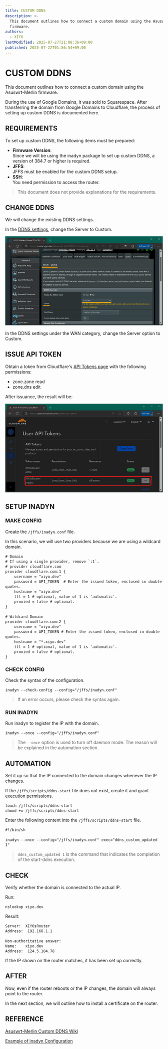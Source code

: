 ```yaml
---
title: CUSTOM DDNS
description: >-
  This document outlines how to connect a custom domain using the Asuswrt-Merlin
  firmware.
authors:
  - XIYO
lastModified: 2025-07-27T21:08:36+09:00
published: 2025-07-22T01:56:54+09:00
---
```

# CUSTOM DDNS

This document outlines how to connect a custom domain using the Asuswrt-Merlin firmware.

During the use of Google Domains, it was sold to Squarespace. After transferring the domain from Google Domains to Cloudflare, the process of setting up custom DDNS is documented here.

## REQUIREMENTS

To set up custom DDNS, the following items must be prepared:

- **Firmware Version**: \
  Since we will be using the inadyn package to set up custom DDNS, a version of 384.7 or higher is required.
- **JFFS**: \
  JFFS must be enabled for the custom DDNS setup.
- **SSH**: \
  You need permission to access the router.

> This document does not provide explanations for the requirements.

## CHANGE DDNS

We will change the existing DDNS settings.

In the [DDNS settings](https://router.xiyo.dev/Advanced_ASUSDDNS_Content.asp), change the Server to Custom.

![Change DDNS Options](./assets/custom-ddns-20240918105845255.png)

In the DDNS settings under the WAN category, change the Server option to Custom.

## ISSUE API TOKEN

Obtain a token from Cloudflare's [API Tokens page](https://dash.cloudflare.com/profile/api-tokens) with the following permissions:

- zone.zone read
- zone.dns edit

After issuance, the result will be:

![Token Issuance Result](./assets/custom-ddns-20240918105908541.png)

## SETUP INADYN

### MAKE CONFIG

Create the `/jffs/inadyn.conf` file.

In this scenario, we will use two providers because we are using a wildcard domain.

```shell
# Domain
# If using a single provider, remove `:1`.
# provider cloudflare.com
provider cloudflare.com:1 {
    username = "xiyo.dev"
    password = API_TOKEN  # Enter the issued token, enclosed in double quotes.
    hostname = "xiyo.dev"
    ttl = 1 # optional, value of 1 is 'automatic'.
    proxied = false # optional.
}

# Wildcard Domain
provider cloudflare.com:2 {
    username = "xiyo.dev"
    password = API_TOKEN # Enter the issued token, enclosed in double quotes.
    hostname = "*.xiyo.dev"
    ttl = 1 # optional, value of 1 is 'automatic'.
    proxied = false # optional.
}
```

### CHECK CONFIG

Check the syntax of the configuration.

```shell
inadyn --check-config --config="/jffs/inadyn.conf"
```

> If an error occurs, please check the syntax again.

### RUN INADYN

Run inadyn to register the IP with the domain.

```shell
inadyn --once --config="/jffs/inadyn.conf"
```

> The `--once` option is used to turn off daemon mode. The reason will be explained in the automation section.

## AUTOMATION

Set it up so that the IP connected to the domain changes whenever the IP changes.

If the `/jffs/scripts/ddns-start` file does not exist, create it and grant execution permissions.

```shell
touch /jffs/scripts/ddns-start
chmod +x /jffs/scripts/ddns-start
```

Enter the following content into the `/jffs/scripts/ddns-start` file.

```shell
#!/bin/sh

inadyn --once --config="/jffs/inadyn.conf" exec="ddns_custom_updated 1"
```

> `ddns_custom_updated 1` is the command that indicates the completion of the start-ddns execution.

## CHECK

Verify whether the domain is connected to the actual IP.

Run:

```shell
nslookup xiyo.dev
```

Result:

```text
Server:  XIYOsRouter
Address:  192.168.1.1

Non-authoritative answer:
Name:    xiyo.dev
Address:  124.5.184.78
```

If the IP shown on the router matches, it has been set up correctly.

## AFTER

Now, even if the router reboots or the IP changes, the domain will always point to the router.

In the next section, we will outline how to install a certificate on the router.

## REFERENCE

[Asuswrt-Merlin Custom DDNS Wiki](https://github.com/RMerl/asuswrt-merlin.ng/wiki/DDNS-services)

[Example of inadyn Configuration](https://github.com/troglobit/inadyn#example)

